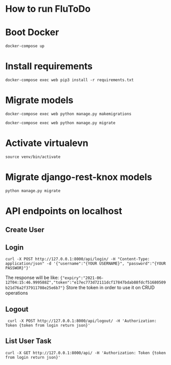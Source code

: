 # How to run FluToDo



# Boot Docker
```docker-compose up```

# Install requirements
```docker-compose exec web pip3 install -r requirements.txt```

# Migrate models
```docker-compose exec web python manage.py makemigrations```

```docker-compose exec web python manage.py migrate```

# Activate virtualevn 
```source venv/bin/activate```

# Migrate django-rest-knox models
```python manage.py migrate```

# API endpoints on localhost

## Create User

## Login
```curl -X POST http://127.0.0.1:8000/api/login/ -H "Content-Type: application/json" -d '{"username":"{YOUR USERNAME}", "password":"{YOUR PASSWOR}"}' ```

The response will be like:
``` {"expiry":"2021-06-12T04:15:46.999588Z","token":"e17ec773d72111dcf17847bdab88fdcf51680509b21d76a2f37911708e25e6b7"} ```
Store the token in order to use it on CRUD operations

## Logout
``` curl -X POST http://127.0.0.1:8000/api/logout/ -H 'Authorization: Token {token from login return json}'```

## List User Task
```curl -X GET http://127.0.0.1:8000/api/ -H 'Authorization: Token {token from login return json}'```
